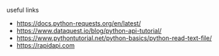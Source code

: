


useful links
- https://docs.python-requests.org/en/latest/
- https://www.dataquest.io/blog/python-api-tutorial/
- https://www.pythontutorial.net/python-basics/python-read-text-file/
- https://rapidapi.com